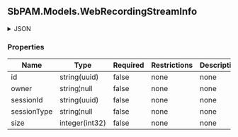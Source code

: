 
<h2 id="tocS_SbPAM.Models.WebRecordingStreamInfo">SbPAM.Models.WebRecordingStreamInfo</h2>

<a id="schemasbpam.models.webrecordingstreaminfo"></a>
<a id="schema_SbPAM.Models.WebRecordingStreamInfo"></a>
<a id="tocSsbpam.models.webrecordingstreaminfo"></a>
<a id="tocssbpam.models.webrecordingstreaminfo"></a>

<details><summary>JSON</summary>


```json
{
  "id": "497f6eca-6276-4993-bfeb-53cbbbba6f08",
  "owner": "string",
  "sessionId": "f6567dd8-e069-418e-8893-7d22fcf12459",
  "sessionType": "string",
  "size": 0
}

```


</details>

### Properties

|Name|Type|Required|Restrictions|Description|
|---|---|---|---|---|
|id|string(uuid)|false|none|none|
|owner|string¦null|false|none|none|
|sessionId|string(uuid)|false|none|none|
|sessionType|string¦null|false|none|none|
|size|integer(int32)|false|none|none|


